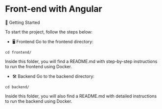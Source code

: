# Front-end with Angular
🚀 Getting Started

To start the project, follow the steps below:

- 🖥️ Frontend
Go to the frontend directory:
```
cd frontend/
```
Inside this folder, you will find a README.md with step-by-step instructions to run the frontend using Docker.

- 🛠️ Backend
Go to the backend directory:
```
cd backend/
```
Inside this folder, you will also find a README.md with detailed instructions to run the backend using Docker.

